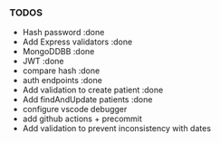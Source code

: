 ### TODOS
-  Hash password :done
-  Add Express validators :done
-  MongoDDBB  :done
-  JWT :done
-  compare hash :done
-  auth endpoints :done
-  Add validation to create patient :done
-  Add findAndUpdate patients :done
-  configure vscode debugger
-  add github actions + precommit
-  Add validation to prevent inconsistency with dates
